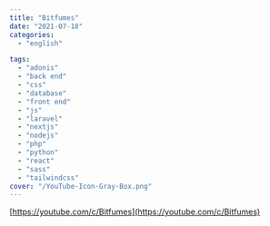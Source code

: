 ```yaml
---
title: "Bitfumes"
date: "2021-07-18"
categories:
  - "english"

tags:
  - "adonis"
  - "back end"
  - "css"
  - "database"
  - "front end"
  - "js"
  - "laravel"
  - "nextjs"
  - "nodejs"
  - "php"
  - "python"
  - "react"
  - "sass"
  - "tailwindcss"
cover: "/YouTube-Icon-Gray-Box.png"
---
```


[https://youtube.com/c/Bitfumes](https://youtube.com/c/Bitfumes)
